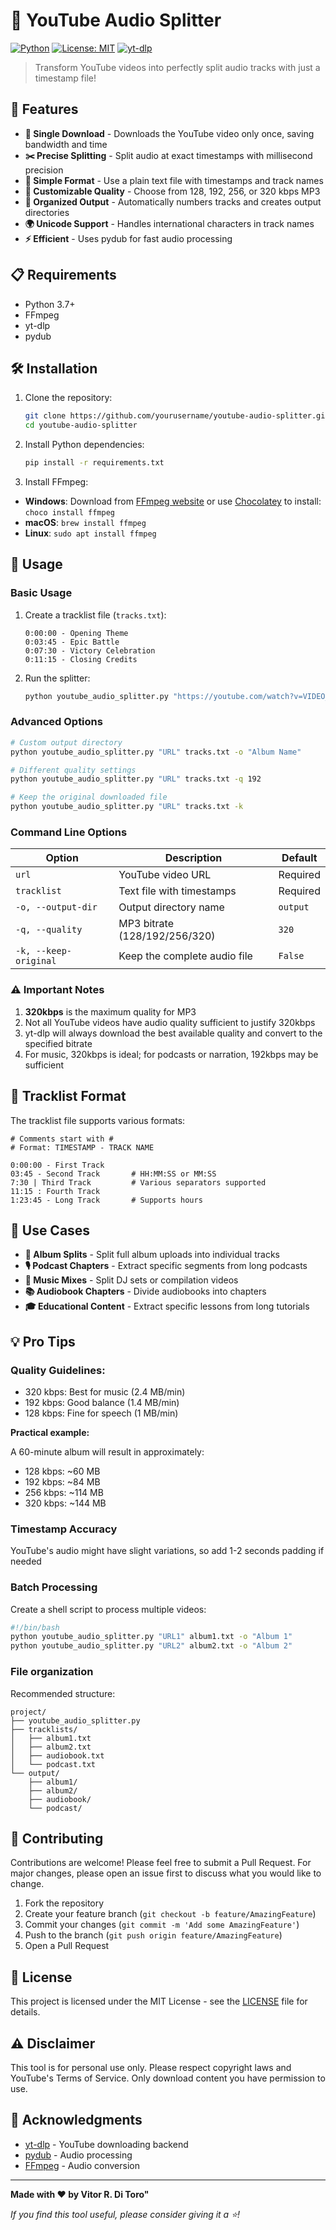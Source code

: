 # 🎵 YouTube Audio Splitter

[![Python](https://img.shields.io/badge/python-3.7+-blue.svg)](https://www.python.org/downloads/)
[![License: MIT](https://img.shields.io/badge/License-MIT-yellow.svg)](https://opensource.org/licenses/MIT)
[![yt-dlp](https://img.shields.io/badge/yt--dlp-latest-red.svg)](https://github.com/yt-dlp/yt-dlp)

> Transform YouTube videos into perfectly split audio tracks with just a timestamp file!

## 🚀 Features

- **🎯 Single Download** - Downloads the YouTube video only once, saving bandwidth and time
- **✂️ Precise Splitting** - Split audio at exact timestamps with millisecond precision
- **📝 Simple Format** - Use a plain text file with timestamps and track names
- **🎨 Customizable Quality** - Choose from 128, 192, 256, or 320 kbps MP3
- **📁 Organized Output** - Automatically numbers tracks and creates output directories
- **🌍 Unicode Support** - Handles international characters in track names
- **⚡ Efficient** - Uses pydub for fast audio processing

## 📋 Requirements

- Python 3.7+
- FFmpeg
- yt-dlp
- pydub

## 🛠️ Installation

1. Clone the repository:
    ```bash
    git clone https://github.com/yourusername/youtube-audio-splitter.git
    cd youtube-audio-splitter
    ```

2. Install Python dependencies:
    ```bash
    pip install -r requirements.txt
    ```

3. Install FFmpeg:
- **Windows**: Download from [FFmpeg website](https://www.gyan.dev/ffmpeg/builds/) or use [Chocolatey](https://chocolatey.org/install) to install: `choco install ffmpeg`
- **macOS**: `brew install ffmpeg`
- **Linux**: `sudo apt install ffmpeg`

## 📖 Usage

### Basic Usage

1. Create a tracklist file (`tracks.txt`):
    ```
    0:00:00 - Opening Theme
    0:03:45 - Epic Battle
    0:07:30 - Victory Celebration
    0:11:15 - Closing Credits
    ```

2. Run the splitter:
    ```bash
    python youtube_audio_splitter.py "https://youtube.com/watch?v=VIDEO_ID" tracks.txt
    ```

### Advanced Options

```bash
# Custom output directory
python youtube_audio_splitter.py "URL" tracks.txt -o "Album Name"

# Different quality settings
python youtube_audio_splitter.py "URL" tracks.txt -q 192

# Keep the original downloaded file
python youtube_audio_splitter.py "URL" tracks.txt -k
```

### Command Line Options

| Option | Description | Default |
|--------|-------------|---------|
| `url` | YouTube video URL | Required |
| `tracklist` | Text file with timestamps | Required |
| `-o, --output-dir` | Output directory name | `output` |
| `-q, --quality` | MP3 bitrate (128/192/256/320) | `320` |
| `-k, --keep-original` | Keep the complete audio file | `False` |


### ⚠️ Important Notes

1. **320kbps** is the maximum quality for MP3
2. Not all YouTube videos have audio quality sufficient to justify 320kbps
3. yt-dlp will always download the best available quality and convert to the specified bitrate
4. For music, 320kbps is ideal; for podcasts or narration, 192kbps may be sufficient

## 📝 Tracklist Format

The tracklist file supports various formats:

```
# Comments start with #
# Format: TIMESTAMP - TRACK NAME

0:00:00 - First Track
03:45 - Second Track       # HH:MM:SS or MM:SS
7:30 | Third Track         # Various separators supported
11:15 : Fourth Track
1:23:45 - Long Track       # Supports hours
```

## 🎯 Use Cases

- **📀 Album Splits** - Split full album uploads into individual tracks
- **🎙️ Podcast Chapters** - Extract specific segments from long podcasts
- **🎼 Music Mixes** - Split DJ sets or compilation videos
- **📚 Audiobook Chapters** - Divide audiobooks into chapters
- **🎓 Educational Content** - Extract specific lessons from long tutorials

## 💡 Pro Tips

### **Quality Guidelines**:
   - 320 kbps: Best for music (2.4 MB/min)
   - 192 kbps: Good balance (1.4 MB/min)
   - 128 kbps: Fine for speech (1 MB/min)

   **Practical example:**

   A 60-minute album will result in approximately:
   - 128 kbps: ~60 MB
   - 192 kbps: ~84 MB
   - 256 kbps: ~114 MB
   - 320 kbps: ~144 MB


### **Timestamp Accuracy**
YouTube's audio might have slight variations, so add 1-2 seconds padding if needed

### **Batch Processing**
 Create a shell script to process multiple videos:
   ```bash
   #!/bin/bash
   python youtube_audio_splitter.py "URL1" album1.txt -o "Album 1"
   python youtube_audio_splitter.py "URL2" album2.txt -o "Album 2"
   ```

### File organization
Recommended structure:
```
project/
├── youtube_audio_splitter.py
├── tracklists/
│   ├── album1.txt
│   ├── album2.txt
│   ├── audiobook.txt
│   └── podcast.txt
└── output/
    ├── album1/
    ├── album2/
    ├── audiobook/
    └── podcast/
```

## 🤝 Contributing

Contributions are welcome! Please feel free to submit a Pull Request. For major changes, please open an issue first to discuss what you would like to change.

1. Fork the repository
2. Create your feature branch (`git checkout -b feature/AmazingFeature`)
3. Commit your changes (`git commit -m 'Add some AmazingFeature'`)
4. Push to the branch (`git push origin feature/AmazingFeature`)
5. Open a Pull Request

## 📄 License

This project is licensed under the MIT License - see the [LICENSE](LICENSE) file for details.

## ⚠️ Disclaimer

This tool is for personal use only. Please respect copyright laws and YouTube's Terms of Service. Only download content you have permission to use.

## 🙏 Acknowledgments

- [yt-dlp](https://github.com/yt-dlp/yt-dlp) - YouTube downloading backend
- [pydub](https://github.com/jiaaro/pydub) - Audio processing
- [FFmpeg](https://ffmpeg.org/) - Audio conversion

---

**Made with ❤️ by Vitor R. Di Toro"**

*If you find this tool useful, please consider giving it a ⭐!*